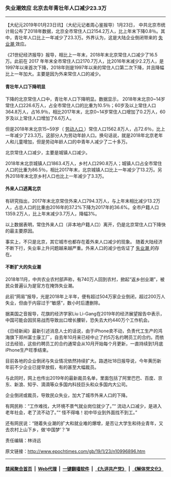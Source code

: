 ### 失业潮效应 北京去年青壮年人口减少23.3万
------------------------

<p>
 【大纪元2019年01月23日讯】（大纪元记者周心鉴报导）1月23日， 中共北京市统计局公布了2018年数据，北京全市常住人口2154.2万人，比上年末下降0.8％。其中，青壮年人口比上一年减少了23.3万。外界认为，这是大陆企业倒闭带来的
 <a href="http://www.epochtimes.com/gb/tag/%E5%A4%B1%E4%B8%9A%E6%BD%AE.html">
  失业潮
 </a>
 效应。
</p>
<p>
 《21世纪经济报导》报导，相比上一年末，2018年末北京常住人口减少了16.5万。此前在 2017 年年末全市常住人口2170.7万人，比2016年末减少2.2万人，是1997年以来首次下降，2018年则是1997年以来的常住人口第二次下降，并且降幅比上一年加大。主要是因为外来常住人口的减少。
</p>
<h4>
 青壮年人口下降明显
</h4>
<p>
 下降的北京常住人口中，青壮年人口下降明显。数据显示， 2018年末北京0~14岁常住人口226.6万人，占全市常住人口的比重为10.5％；60岁及以上常住人口364.8万人，占16.9％，相比2017年末，北京0~14岁常住人口增加了0.2万人，60岁及以上常住人口增加了6.6万人。
</p>
<p>
 但是2018年末北京15~59岁（
 <a href="http://www.epochtimes.com/gb/tag/%E5%8A%B3%E5%8A%A8%E4%BA%BA%E5%8F%A3.html">
  劳动人口
 </a>
 ）常住人口1562.8万人，占72.6％，比上一年减少了23.3万。这部分人为劳动年龄人口。换句话说，就是2018年北京老年人和儿童增加，但是劳动年龄人口的中青年人减少了二十多万。
</p>
<p>
 北京常住人口减少，主要是城镇人口减少。
</p>
<p>
 2018年末北京城镇人口1863.4万人，乡村人口290.8万人；城镇人口占全市常住人口的比重为86.5％，相比2017年末，北京城镇人口比上一年减少了13.2万。另外2018年末北京乡村人口也比上一年减少了3.3万。
</p>
<h4>
 外来人口逃离北京
</h4>
<p>
 有研究指出，2017年末北京常住外来人口794.3万人，与上年末相比减少13.2万人，占总人口的比重由2016年的37.2%下降为2017年的36.6%。全市户籍人口1359.2万人，比上年末减少3.7万人，降幅3%。
</p>
<p>
 以上数据表明，常住外来人口（非本地户籍人口）离开，仍是北京常住人口下降快的最主要原因。
</p>
<p>
 事实上，不只是北京，其它城市也都存在着外来人口减少的现象。 随着大陆经济不断下行，失业率上升问题越来越严重。外来人口的减少也佐证了
 <a href="http://www.epochtimes.com/gb/tag/%E5%A4%B1%E4%B8%9A%E6%BD%AE.html">
  失业潮
 </a>
 的存在。
</p>
<h4>
 不断扩大的失业潮
</h4>
<p>
 2018年11月，中共农业农村部声称，有740万人回到农村，掀起“返乡创业潮”，被民众普遍认为是官方在掩饰失业潮。
</p>
<p>
 此前“网易”报导，光是2018年上半年，便有超过504万家企业倒闭，超过200万人失业，但由于内容过于“敏感”，数小时后遭删除。
</p>
<p>
 据美国之音报导，花旗的经济学家Liu Li-Gang在2019年的经济展望报告中表示，中国可能会因贸易战而导致出口增长腰斩，恐失去大约440万个工作机会。
</p>
<p>
 《日经新闻》最新引述消息人士的话说，由于iPhone卖不动，负责代工生产的鸿海旗下郑州富士康工厂，自去年10月来已经中止了约5万名约聘员工的合约。而依过去经验，这些约聘员工的合约通常会从10月开始每个月更新，一直持续到1月底iPhone生产旺季结束。
</p>
<p>
 目前各地的企业倒闭与失业情况依然持续扩大。路透社18日报导说，今年黄历新年前不少企业已提早放假，有的甚至大幅裁员。
</p>
<p>
 与此同时，网上也传出2019年的最新裁员名单，里面包括了阿里巴巴、百度、京东、新浪、知乎、滴滴等众多国内科技巨头和众多国内大公司。
</p>
<p>
 企业倒闭或裁员，导致民众失业，加大了城市外来人口的下降。
</p>
<p>
 有网民称：“工作难找，大环境不景气就业岗位就少了。”“ 流动人口减少，是进入老年社会，老了流不动了。”“ 怪不得咯！初中毕业到外面找不到工。”
</p>
<p>
 还有网民说：“随着失业潮的扩大和就业难的爆增，是否让大学生和待业青年，又去农村上山下乡，做‘中国梦’？”#
</p>
<p>
 责任编辑：林诗远
</p>

原文链接：http://www.epochtimes.com/gb/19/1/23/n10996896.htm


------------------------
#### [禁闻聚合首页](https://github.com/gfw-breaker/banned-news/blob/master/README.md) &nbsp;|&nbsp; [Web代理](https://github.com/gfw-breaker/open-proxy/blob/master/README.md) &nbsp;|&nbsp; [一键翻墙软件](https://github.com/gfw-breaker/nogfw/blob/master/README.md) &nbsp;|&nbsp; [《九评共产党》](https://github.com/gfw-breaker/9ping.md/blob/master/README.md#九评之一评共产党是什么) &nbsp;|&nbsp; [《解体党文化》](https://github.com/gfw-breaker/jtdwh.md/blob/master/README.md#绪论)